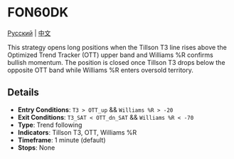 # FON60DK
[Русский](README_ru.md) | [中文](README_cn.md)

This strategy opens long positions when the Tillson T3 line rises above the Optimized Trend Tracker (OTT) upper band and Williams %R confirms bullish momentum. The position is closed once Tillson T3 drops below the opposite OTT band while Williams %R enters oversold territory.

## Details

- **Entry Conditions**: `T3 > OTT_up` && `Williams %R > -20`
- **Exit Conditions**: `T3_SAT < OTT_dn_SAT` && `Williams %R < -70`
- **Type**: Trend following
- **Indicators**: Tillson T3, OTT, Williams %R
- **Timeframe**: 1 minute (default)
- **Stops**: None
